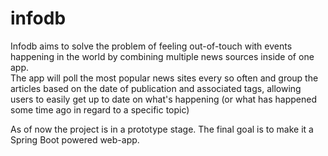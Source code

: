 # infodb

Infodb aims to solve the problem of feeling out-of-touch with events happening in the world by combining multiple news sources inside of one app.  
The app will poll the most popular news sites every so often and group the articles based on the date of publication and associated tags, allowing users to easily get up to date on what's happening (or what has happened some time ago in regard to a specific topic)  

As of now the project is in a prototype stage. The final goal is to make it a Spring Boot powered web-app.

